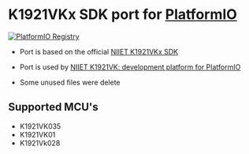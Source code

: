 K1921VKx SDK port for [PlatformIO](http://platformio.org)
=========
[![PlatformIO Registry](https://badges.registry.platformio.org/packages/dcvostok/tool/framework-k1921vk-sdk.svg)](https://registry.platformio.org/tools/dcvostok/framework-k1921vk-sdk)

* Port is based on the official [NIIET K1921VKx SDK](https://bitbucket.org/niietcm4/k1921vkx_sdk)

* Port is used by [NIIET K1921VK: development platform for PlatformIO](https://github.com/DCVostok/pio_platform_k1921vk)

* Some unused files were delete
## Supported MCU's
* K1921VK035
* K1921VK01
* K1921Vk028
